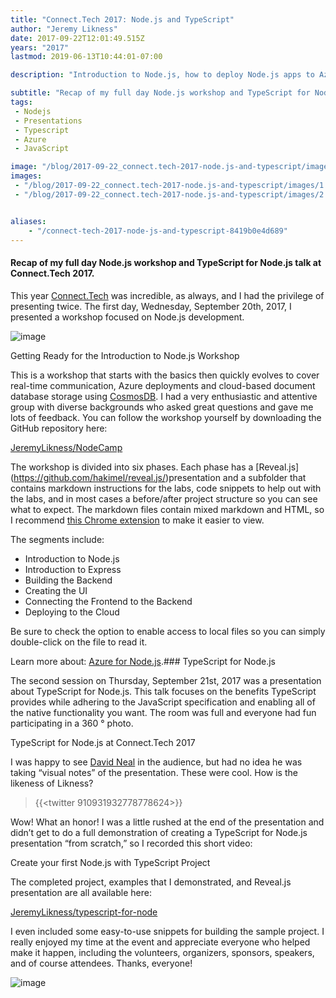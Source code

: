```yaml
---
title: "Connect.Tech 2017: Node.js and TypeScript"
author: "Jeremy Likness"
date: 2017-09-22T12:01:49.515Z
years: "2017"
lastmod: 2019-06-13T10:44:01-07:00

description: "Introduction to Node.js, how to deploy Node.js apps to Azure and connect to CosmosDB, the benefits of TypeScript and how TypeScript works with Node.js projects."

subtitle: "Recap of my full day Node.js workshop and TypeScript for Node.js talk at Connect.Tech 2017."
tags:
 - Nodejs 
 - Presentations 
 - Typescript 
 - Azure 
 - JavaScript 

image: "/blog/2017-09-22_connect.tech-2017-node.js-and-typescript/images/1.jpeg" 
images:
 - "/blog/2017-09-22_connect.tech-2017-node.js-and-typescript/images/1.jpeg" 
 - "/blog/2017-09-22_connect.tech-2017-node.js-and-typescript/images/2.gif" 


aliases:
    - "/connect-tech-2017-node-js-and-typescript-8419b0e4d689"
---
```


#### Recap of my full day Node.js workshop and TypeScript for Node.js talk at Connect.Tech 2017.

This year [Connect.Tech](http://connect-js.com/) was incredible, as always, and I had the privilege of presenting twice. The first day, Wednesday, September 20th, 2017, I presented a workshop focused on Node.js development.




![image](/blog/2017-09-22_connect.tech-2017-node.js-and-typescript/images/1.jpeg)

Getting Ready for the Introduction to Node.js Workshop



This is a workshop that starts with the basics then quickly evolves to cover real-time communication, Azure deployments and cloud-based document database storage using [CosmosDB](https://blog.jeremylikness.com/explore-the-cosmos-db-with-net-core-2-0-aab48423dcdc). I had a very enthusiastic and attentive group with diverse backgrounds who asked great questions and gave me lots of feedback. You can follow the workshop yourself by downloading the GitHub repository here:

[JeremyLikness/NodeCamp](https://github.com/JeremyLikness/NodeCamp)


The workshop is divided into six phases. Each phase has a [Reveal.js] (https://github.com/hakimel/reveal.js/)presentation and a subfolder that contains markdown instructions for the labs, code snippets to help out with the labs, and in most cases a before/after project structure so you can see what to expect. The markdown files contain mixed markdown and HTML, so I recommend [this Chrome extension](https://chrome.google.com/webstore/detail/markdown-viewer/ckkdlimhmcjmikdlpkmbgfkaikojcbjk) to make it easier to view.

The segments include:

*   Introduction to Node.js
*   Introduction to Express
*   Building the Backend
*   Creating the UI
*   Connecting the Frontend to the Backend
*   Deploying to the Cloud

Be sure to check the option to enable access to local files so you can simply double-click on the file to read it.

Learn more about: [Azure for Node.js](https://jlik.me/bgc).### TypeScript for Node.js

The second session on Thursday, September 21st, 2017 was a presentation about TypeScript for Node.js. This talk focuses on the benefits TypeScript provides while adhering to the JavaScript specification and enabling all of the native functionality you want. The room was full and everyone had fun participating in a 360 ° photo.




TypeScript for Node.js at Connect.Tech 2017



I was happy to see [David Neal](https://twitter.com/reverentgeek) in the audience, but had no idea he was taking “visual notes” of the presentation. These were cool. How is the likeness of Likness?

> {{<twitter 910931932778778624>}}


Wow! What an honor! I was a little rushed at the end of the presentation and didn’t get to do a full demonstration of creating a TypeScript for Node.js presentation “from scratch,” so I recorded this short video:




Create your first Node.js with TypeScript Project



The completed project, examples that I demonstrated, and Reveal.js presentation are all available here:

[JeremyLikness/typescript-for-node](https://github.com/JeremyLikness/typescript-for-node)


I even included some easy-to-use snippets for building the sample project. I really enjoyed my time at the event and appreciate everyone who helped make it happen, including the volunteers, organizers, sponsors, speakers, and of course attendees. Thanks, everyone!




![image](/blog/2017-09-22_connect.tech-2017-node.js-and-typescript/images/2.gif)
